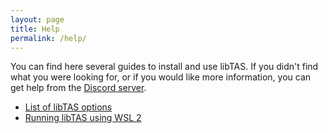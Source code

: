 ```yaml
---
layout: page
title: Help
permalink: /help/
---
```


You can find here several guides to install and use libTAS. If you didn't find
what you were looking for, or if you would like more information, you can
get help from the [Discord server](https://discord.gg/3MBVAzU).
* [List of libTAS options](../guides/options)
* [Running libTAS using WSL 2](../guides/wsl)
